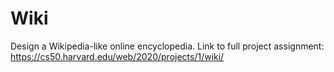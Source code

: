 # Wiki

Design a Wikipedia-like online encyclopedia. Link to full project assignment: https://cs50.harvard.edu/web/2020/projects/1/wiki/
